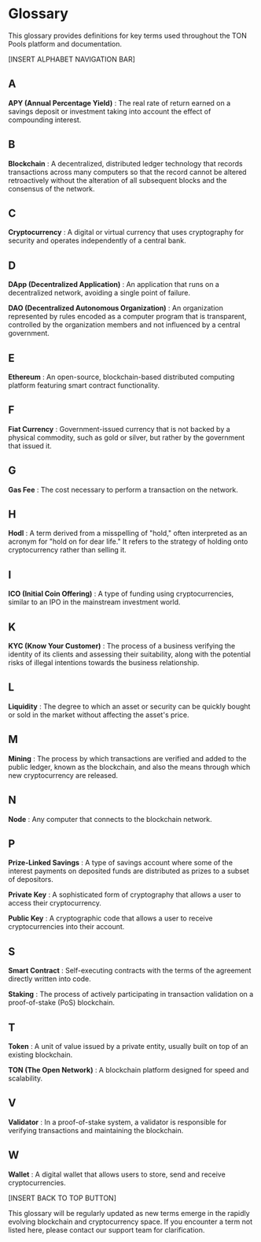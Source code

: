 # Glossary

This glossary provides definitions for key terms used throughout the TON Pools platform and documentation.

[INSERT ALPHABET NAVIGATION BAR]

## A

**APY (Annual Percentage Yield)**
: The real rate of return earned on a savings deposit or investment taking into account the effect of compounding interest.

## B

**Blockchain**
: A decentralized, distributed ledger technology that records transactions across many computers so that the record cannot be altered retroactively without the alteration of all subsequent blocks and the consensus of the network.

## C

**Cryptocurrency**
: A digital or virtual currency that uses cryptography for security and operates independently of a central bank.

## D

**DApp (Decentralized Application)**
: An application that runs on a decentralized network, avoiding a single point of failure.

**DAO (Decentralized Autonomous Organization)**
: An organization represented by rules encoded as a computer program that is transparent, controlled by the organization members and not influenced by a central government.

## E

**Ethereum**
: An open-source, blockchain-based distributed computing platform featuring smart contract functionality.

## F

**Fiat Currency**
: Government-issued currency that is not backed by a physical commodity, such as gold or silver, but rather by the government that issued it.

## G

**Gas Fee**
: The cost necessary to perform a transaction on the network.

## H

**Hodl**
: A term derived from a misspelling of "hold," often interpreted as an acronym for "hold on for dear life." It refers to the strategy of holding onto cryptocurrency rather than selling it.

## I

**ICO (Initial Coin Offering)**
: A type of funding using cryptocurrencies, similar to an IPO in the mainstream investment world.

## K

**KYC (Know Your Customer)**
: The process of a business verifying the identity of its clients and assessing their suitability, along with the potential risks of illegal intentions towards the business relationship.

## L

**Liquidity**
: The degree to which an asset or security can be quickly bought or sold in the market without affecting the asset's price.

## M

**Mining**
: The process by which transactions are verified and added to the public ledger, known as the blockchain, and also the means through which new cryptocurrency are released.

## N

**Node**
: Any computer that connects to the blockchain network.

## P

**Prize-Linked Savings**
: A type of savings account where some of the interest payments on deposited funds are distributed as prizes to a subset of depositors.

**Private Key**
: A sophisticated form of cryptography that allows a user to access their cryptocurrency.

**Public Key**
: A cryptographic code that allows a user to receive cryptocurrencies into their account.

## S

**Smart Contract**
: Self-executing contracts with the terms of the agreement directly written into code.

**Staking**
: The process of actively participating in transaction validation on a proof-of-stake (PoS) blockchain.

## T

**Token**
: A unit of value issued by a private entity, usually built on top of an existing blockchain.

**TON (The Open Network)**
: A blockchain platform designed for speed and scalability.

## V

**Validator**
: In a proof-of-stake system, a validator is responsible for verifying transactions and maintaining the blockchain.

## W

**Wallet**
: A digital wallet that allows users to store, send and receive cryptocurrencies.

[INSERT BACK TO TOP BUTTON]

This glossary will be regularly updated as new terms emerge in the rapidly evolving blockchain and cryptocurrency space. If you encounter a term not listed here, please contact our support team for clarification.